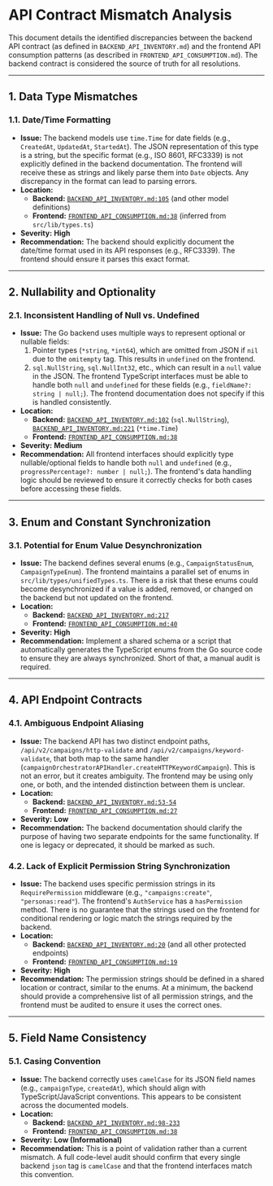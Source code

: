 # API Contract Mismatch Analysis

This document details the identified discrepancies between the backend API contract (as defined in `BACKEND_API_INVENTORY.md`) and the frontend API consumption patterns (as described in `FRONTEND_API_CONSUMPTION.md`). The backend contract is considered the source of truth for all resolutions.

---

## 1. Data Type Mismatches

### 1.1. Date/Time Formatting

-   **Issue:** The backend models use `time.Time` for date fields (e.g., `CreatedAt`, `UpdatedAt`, `StartedAt`). The JSON representation of this type is a string, but the specific format (e.g., ISO 8601, RFC3339) is not explicitly defined in the backend documentation. The frontend will receive these as strings and likely parse them into `Date` objects. Any discrepancy in the format can lead to parsing errors.
-   **Location:**
    -   **Backend:** [`BACKEND_API_INVENTORY.md:105`](BACKEND_API_INVENTORY.md:105) (and other model definitions)
    -   **Frontend:** [`FRONTEND_API_CONSUMPTION.md:38`](FRONTEND_API_CONSUMPTION.md:38) (inferred from `src/lib/types.ts`)
-   **Severity:** **High**
-   **Recommendation:** The backend should explicitly document the date/time format used in its API responses (e.g., RFC3339). The frontend should ensure it parses this exact format.

---

## 2. Nullability and Optionality

### 2.1. Inconsistent Handling of Null vs. Undefined

-   **Issue:** The Go backend uses multiple ways to represent optional or nullable fields:
    1.  Pointer types (`*string`, `*int64`), which are omitted from JSON if `nil` due to the `omitempty` tag. This results in `undefined` on the frontend.
    2.  `sql.NullString`, `sql.NullInt32`, etc., which can result in a `null` value in the JSON.
    The frontend TypeScript interfaces must be able to handle both `null` and `undefined` for these fields (e.g., `fieldName?: string | null;`). The frontend documentation does not specify if this is handled consistently.
-   **Location:**
    -   **Backend:** [`BACKEND_API_INVENTORY.md:102`](BACKEND_API_INVENTORY.md:102) (`sql.NullString`), [`BACKEND_API_INVENTORY.md:221`](BACKEND_API_INVENTORY.md:221) (`*time.Time`)
    -   **Frontend:** [`FRONTEND_API_CONSUMPTION.md:38`](FRONTEND_API_CONSUMPTION.md:38)
-   **Severity:** **Medium**
-   **Recommendation:** All frontend interfaces should explicitly type nullable/optional fields to handle both `null` and `undefined` (e.g., `progressPercentage?: number | null;`). The frontend's data handling logic should be reviewed to ensure it correctly checks for both cases before accessing these fields.

---

## 3. Enum and Constant Synchronization

### 3.1. Potential for Enum Value Desynchronization

-   **Issue:** The backend defines several enums (e.g., `CampaignStatusEnum`, `CampaignTypeEnum`). The frontend maintains a parallel set of enums in `src/lib/types/unifiedTypes.ts`. There is a risk that these enums could become desynchronized if a value is added, removed, or changed on the backend but not updated on the frontend.
-   **Location:**
    -   **Backend:** [`BACKEND_API_INVENTORY.md:217`](BACKEND_API_INVENTORY.md:217)
    -   **Frontend:** [`FRONTEND_API_CONSUMPTION.md:40`](FRONTEND_API_CONSUMPTION.md:40)
-   **Severity:** **High**
-   **Recommendation:** Implement a shared schema or a script that automatically generates the TypeScript enums from the Go source code to ensure they are always synchronized. Short of that, a manual audit is required.

---

## 4. API Endpoint Contracts

### 4.1. Ambiguous Endpoint Aliasing

-   **Issue:** The backend API has two distinct endpoint paths, `/api/v2/campaigns/http-validate` and `/api/v2/campaigns/keyword-validate`, that both map to the same handler (`campaignOrchestratorAPIHandler.createHTTPKeywordCampaign`). This is not an error, but it creates ambiguity. The frontend may be using only one, or both, and the intended distinction between them is unclear.
-   **Location:**
    -   **Backend:** [`BACKEND_API_INVENTORY.md:53-54`](BACKEND_API_INVENTORY.md:53)
    -   **Frontend:** [`FRONTEND_API_CONSUMPTION.md:27`](FRONTEND_API_CONSUMPTION.md:27)
-   **Severity:** **Low**
-   **Recommendation:** The backend documentation should clarify the purpose of having two separate endpoints for the same functionality. If one is legacy or deprecated, it should be marked as such.

### 4.2. Lack of Explicit Permission String Synchronization

-   **Issue:** The backend uses specific permission strings in its `RequirePermission` middleware (e.g., `"campaigns:create"`, `"personas:read"`). The frontend's `AuthService` has a `hasPermission` method. There is no guarantee that the strings used on the frontend for conditional rendering or logic match the strings required by the backend.
-   **Location:**
    -   **Backend:** [`BACKEND_API_INVENTORY.md:20`](BACKEND_API_INVENTORY.md:20) (and all other protected endpoints)
    -   **Frontend:** [`FRONTEND_API_CONSUMPTION.md:19`](FRONTEND_API_CONSUMPTION.md:19)
-   **Severity:** **High**
-   **Recommendation:** The permission strings should be defined in a shared location or contract, similar to the enums. At a minimum, the backend should provide a comprehensive list of all permission strings, and the frontend must be audited to ensure it uses the correct ones.

---

## 5. Field Name Consistency

### 5.1. Casing Convention

-   **Issue:** The backend correctly uses `camelCase` for its JSON field names (e.g., `campaignType`, `createdAt`), which should align with TypeScript/JavaScript conventions. This appears to be consistent across the documented models.
-   **Location:**
    -   **Backend:** [`BACKEND_API_INVENTORY.md:98-233`](BACKEND_API_INVENTORY.md:98)
    -   **Frontend:** [`FRONTEND_API_CONSUMPTION.md:38`](FRONTEND_API_CONSUMPTION.md:38)
-   **Severity:** **Low (Informational)**
-   **Recommendation:** This is a point of validation rather than a current mismatch. A full code-level audit should confirm that every single backend `json` tag is `camelCase` and that the frontend interfaces match this convention.